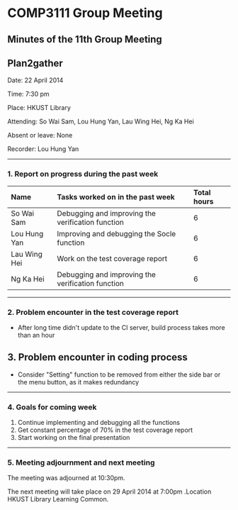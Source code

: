 # COMP3111 Group Meeting #
## Minutes of the 11th Group Meeting ##
## Plan2gather ##

Date: 22 April 2014

Time: 7:30 pm

Place: HKUST Library

Attending: So Wai Sam, Lou Hung Yan, Lau Wing Hei, Ng Ka Hei

Absent or leave: None

Recorder: Lou Hung Yan


---

### 1. Report on progress during the past week ###
|Name|Tasks worked on in the past week|Total hours|
|:---|:-------------------------------|:----------|
|So Wai Sam|Debugging and improving the verification function|6          |
|Lou Hung Yan| Improving and debugging the Socle function |6          |
|Lau Wing Hei| Work on the test coverage report |6          |
|Ng Ka Hei | Debugging and improving the verification function |6          |


---



### 2. Problem encounter in the test coverage report ###
  * After long time didn't update to the CI server, build process takes more than an hour

## 3. Problem encounter in coding process ##
  * Consider "Setting" function to be removed from either the side bar or the menu button, as it makes redundancy


---


### 4. Goals for coming week ###
  1. Continue implementing and debugging all the functions
  1. Get constant percentage of 70% in the test coverage report
  1. Start working on the final presentation


---


### 5. Meeting adjournment and next meeting ###
The meeting was adjourned at 10:30pm.

The next meeting will take place on 29 April 2014 at 7:00pm .Location HKUST Library Learning Common.